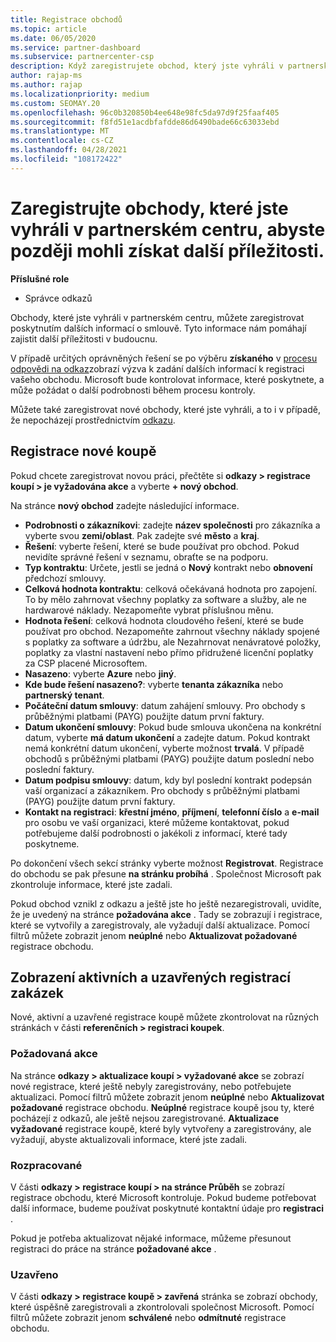 ```yaml
---
title: Registrace obchodů
ms.topic: article
ms.date: 06/05/2020
ms.service: partner-dashboard
ms.subservice: partnercenter-csp
description: Když zaregistrujete obchod, který jste vyhráli v partnerském centru, pomůže vám to společnosti Microsoft v budoucnu s dalšími příležitostmi.
author: rajap-ms
ms.author: rajap
ms.localizationpriority: medium
ms.custom: SEOMAY.20
ms.openlocfilehash: 96c0b320850b4ee648e98fc5da97d9f25faaf405
ms.sourcegitcommit: f8fd51e1acdbfafdde86d6490bade66c63033ebd
ms.translationtype: MT
ms.contentlocale: cs-CZ
ms.lasthandoff: 04/28/2021
ms.locfileid: "108172422"
---
```

# <a name="register-deals-youve-won-in-partner-center-so-you-can-get-more-opportunities-later"></a>Zaregistrujte obchody, které jste vyhráli v partnerském centru, abyste později mohli získat další příležitosti.

**Příslušné role**

- Správce odkazů

Obchody, které jste vyhráli v partnerském centru, můžete zaregistrovat poskytnutím dalších informací o smlouvě. Tyto informace nám pomáhají zajistit další příležitosti v budoucnu.

V případě určitých oprávněných řešení se po výběru **získaného** v [procesu odpovědi na odkaz](manage-leads.md)zobrazí výzva k zadání dalších informací k registraci vašeho obchodu. Microsoft bude kontrolovat informace, které poskytnete, a může požádat o další podrobnosti během procesu kontroly.

Můžete také zaregistrovat nové obchody, které jste vyhráli, a to i v případě, že nepocházejí prostřednictvím [odkazu](referrals.md). 

## <a name="register-a-new-deal"></a>Registrace nové koupě

Pokud chcete zaregistrovat novou práci, přečtěte si **odkazy > registrace koupí > je vyžadována akce** a vyberte **+ nový obchod**.

Na stránce **nový obchod** zadejte následující informace.

- **Podrobnosti o zákazníkovi**: zadejte **název společnosti** pro zákazníka a vyberte svou **zemi/oblast**. Pak zadejte své **město** a **kraj**.
- **Řešení**: vyberte řešení, které se bude používat pro obchod. Pokud nevidíte správné řešení v seznamu, obraťte se na podporu.
- **Typ kontraktu**: Určete, jestli se jedná o **Nový** kontrakt nebo **obnovení** předchozí smlouvy.
- **Celková hodnota kontraktu**: celková očekávaná hodnota pro zapojení. To by mělo zahrnovat všechny poplatky za software a služby, ale ne hardwarové náklady. Nezapomeňte vybrat příslušnou měnu.
- **Hodnota řešení**: celková hodnota cloudového řešení, které se bude používat pro obchod. Nezapomeňte zahrnout všechny náklady spojené s poplatky za software a údržbu, ale Nezahrnovat nenávratové položky, poplatky za vlastní nastavení nebo přímo přidružené licenční poplatky za CSP placené Microsoftem.
- **Nasazeno**: vyberte **Azure** nebo **jiný**.
- **Kde bude řešení nasazeno?**: vyberte **tenanta zákazníka** nebo **partnerský tenant**.
- **Počáteční datum smlouvy**: datum zahájení smlouvy. Pro obchody s průběžnými platbami (PAYG) použijte datum první faktury.
- **Datum ukončení smlouvy**: Pokud bude smlouva ukončena na konkrétní datum, vyberte **má datum ukončení** a zadejte datum. Pokud kontrakt nemá konkrétní datum ukončení, vyberte možnost **trvalá**. V případě obchodů s průběžnými platbami (PAYG) použijte datum poslední nebo poslední faktury.
- **Datum podpisu smlouvy**: datum, kdy byl poslední kontrakt podepsán vaší organizací a zákazníkem. Pro obchody s průběžnými platbami (PAYG) použijte datum první faktury.
- **Kontakt na registraci**: **křestní jméno**, **příjmení**, **telefonní číslo** a **e-mail** pro osobu ve vaší organizaci, které můžeme kontaktovat, pokud potřebujeme další podrobnosti o jakékoli z informací, které tady poskytneme.

Po dokončení všech sekcí stránky vyberte možnost **Registrovat**. Registrace do obchodu se pak přesune **na stránku probíhá** . Společnost Microsoft pak zkontroluje informace, které jste zadali.

Pokud obchod vznikl z odkazu a ještě jste ho ještě nezaregistrovali, uvidíte, že je uvedený na stránce **požadována akce** . Tady se zobrazují i registrace, které se vytvořily a zaregistrovaly, ale vyžadují další aktualizace. Pomocí filtrů můžete zobrazit jenom **neúplné** nebo **Aktualizovat požadované** registrace obchodu.

## <a name="viewing-active-and-closed-deal-registrations"></a>Zobrazení aktivních a uzavřených registrací zakázek

Nové, aktivní a uzavřené registrace koupě můžete zkontrolovat na různých stránkách v části **referenčních > registraci koupek**.

### <a name="action-required"></a>Požadovaná akce

Na stránce **odkazy > aktualizace koupí > vyžadované akce** se zobrazí nové registrace, které ještě nebyly zaregistrovány, nebo potřebujete aktualizaci. Pomocí filtrů můžete zobrazit jenom **neúplné** nebo **Aktualizovat požadované** registrace obchodu. **Neúplné** registrace koupě jsou ty, které pocházejí z odkazů, ale ještě nejsou zaregistrované. **Aktualizace vyžadované** registrace koupě, které byly vytvořeny a zaregistrovány, ale vyžadují, abyste aktualizovali informace, které jste zadali.

### <a name="in-progress"></a>Rozpracované

V části **odkazy > registrace koupí > na stránce Průběh** se zobrazí registrace obchodu, které Microsoft kontroluje. Pokud budeme potřebovat další informace, budeme používat poskytnuté kontaktní údaje pro **registraci** .

Pokud je potřeba aktualizovat nějaké informace, můžeme přesunout registraci do práce na stránce **požadované akce** .

### <a name="closed"></a>Uzavřeno

V části **odkazy > registrace koupě > zavřená** stránka se zobrazí obchody, které úspěšně zaregistrovali a zkontrolovali společnost Microsoft. Pomocí filtrů můžete zobrazit jenom **schválené** nebo **odmítnuté** registrace obchodu.
